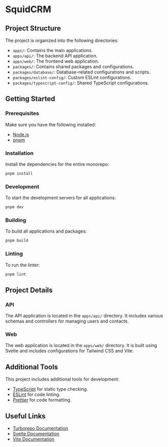 # SquidCRM

## Project Structure

The project is organized into the following directories:

  - `apps/`: Contains the main applications.
  - `apps/api/`: The backend API application.
  - `apps/web/`: The frontend web application.
  - `packages/`: Contains shared packages and configurations.
  - `packages/database/`: Database-related configurations and scripts.
  - `packages/eslint-config/`: Custom ESLint configurations.
  - `packages/typescript-config/`: Shared TypeScript configurations.

## Getting Started

### Prerequisites

Make sure you have the following installed:

- [Node.js](https://nodejs.org/)
- [pnpm](https://pnpm.io/)

### Installation

Install the dependencies for the entire monorepo:

```sh
pnpm install
```

### Development

To start the development servers for all applications:

```sh
pnpm dev
```

### Building

To build all applications and packages:

```sh
pnpm build
```

### Linting

To run the linter:

```sh
pnpm lint
```

## Project Details

### API

The API application is located in the `apps/api/` directory. It includes various schemas and controllers for managing users and contacts.

### Web

The web application is located in the `apps/web/` directory. It is built using Svelte and includes configurations for Tailwind CSS and Vite.

## Additional Tools

This project includes additional tools for development:

- [TypeScript](https://www.typescriptlang.org/) for static type checking.
- [ESLint](https://eslint.org/) for code linting.
- [Prettier](https://prettier.io) for code formatting.

## Useful Links

- [Turborepo Documentation](https://turbo.build/repo/docs)
- [Svelte Documentation](https://svelte.dev/docs)
- [Vite Documentation](https://vitejs.dev/guide/)